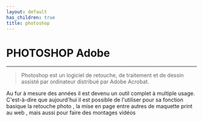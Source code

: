 ```yaml
---
layout: default
has_children: true
title: photoshop 
---
```

# PHOTOSHOP Adobe

---
> Photoshop est un logiciel de retouche, de traitement et de dessin assisté par ordinateur distribué par Adobe Acrobat.

Au fur à mesure des années il est devenu un outil complet à multiple usage.
C'est-à-dire que aujourd'hui il est possible de l'utiliser pour sa fonction basique la retouche photo , la mise en page entre autres de maquette print au web , mais aussi pour faire des montages vidéos